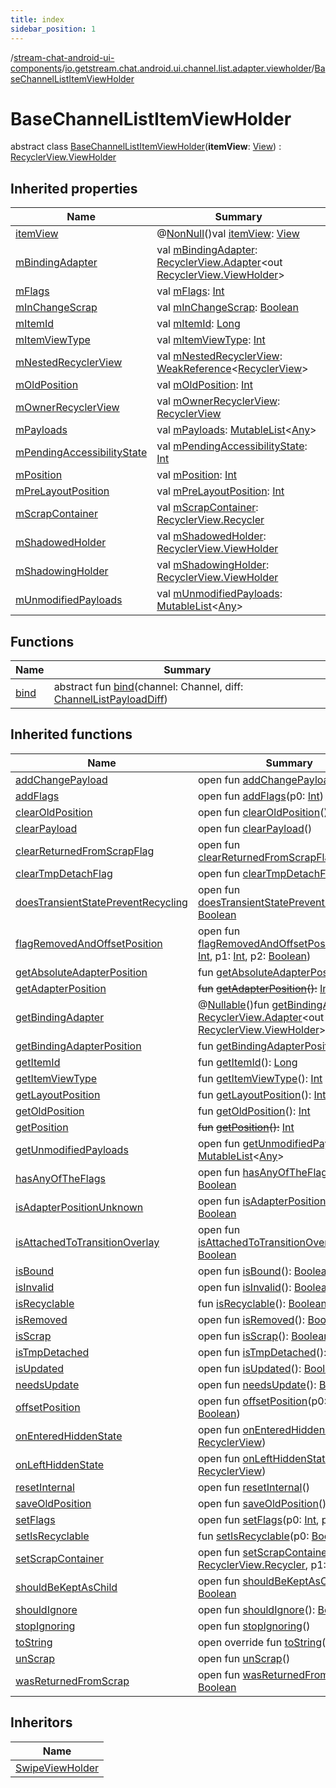 ```yaml
---
title: index
sidebar_position: 1
---
```

/[stream-chat-android-ui-components](../../index.md)/[io.getstream.chat.android.ui.channel.list.adapter.viewholder](../index.md)/[BaseChannelListItemViewHolder](index.md)  
  
  
  
# BaseChannelListItemViewHolder  
abstract class [BaseChannelListItemViewHolder](index.md)(**itemView**: [View](https://developer.android.com/reference/kotlin/android/view/View.html)) : [RecyclerView.ViewHolder](https://developer.android.com/reference/kotlin/androidx/recyclerview/widget/RecyclerView.ViewHolder.html)  
  
## Inherited properties  
  
|  Name |  Summary | 
|---|---|
| <a name="io.getstream.chat.android.ui.channel.list.adapter.viewholder/BaseChannelListItemViewHolder/itemView/#/PointingToDeclaration/"></a>[itemView](index.md#-1223620533%2FProperties%2F-523872580)| <a name="io.getstream.chat.android.ui.channel.list.adapter.viewholder/BaseChannelListItemViewHolder/itemView/#/PointingToDeclaration/"></a>@[NonNull](https://developer.android.com/reference/kotlin/androidx/annotation/NonNull.html)()val [itemView](index.md#-1223620533%2FProperties%2F-523872580): [View](https://developer.android.com/reference/kotlin/android/view/View.html)|
| <a name="io.getstream.chat.android.ui.channel.list.adapter.viewholder/BaseChannelListItemViewHolder/mBindingAdapter/#/PointingToDeclaration/"></a>[mBindingAdapter](index.md#-129563616%2FProperties%2F-523872580)| <a name="io.getstream.chat.android.ui.channel.list.adapter.viewholder/BaseChannelListItemViewHolder/mBindingAdapter/#/PointingToDeclaration/"></a>val [mBindingAdapter](index.md#-129563616%2FProperties%2F-523872580): [RecyclerView.Adapter](https://developer.android.com/reference/kotlin/androidx/recyclerview/widget/RecyclerView.Adapter.html)&lt;out [RecyclerView.ViewHolder](https://developer.android.com/reference/kotlin/androidx/recyclerview/widget/RecyclerView.ViewHolder.html)&gt;|
| <a name="io.getstream.chat.android.ui.channel.list.adapter.viewholder/BaseChannelListItemViewHolder/mFlags/#/PointingToDeclaration/"></a>[mFlags](index.md#-1263298999%2FProperties%2F-523872580)| <a name="io.getstream.chat.android.ui.channel.list.adapter.viewholder/BaseChannelListItemViewHolder/mFlags/#/PointingToDeclaration/"></a>val [mFlags](index.md#-1263298999%2FProperties%2F-523872580): [Int](https://kotlinlang.org/api/latest/jvm/stdlib/kotlin/-int/index.html)|
| <a name="io.getstream.chat.android.ui.channel.list.adapter.viewholder/BaseChannelListItemViewHolder/mInChangeScrap/#/PointingToDeclaration/"></a>[mInChangeScrap](index.md#1245683668%2FProperties%2F-523872580)| <a name="io.getstream.chat.android.ui.channel.list.adapter.viewholder/BaseChannelListItemViewHolder/mInChangeScrap/#/PointingToDeclaration/"></a>val [mInChangeScrap](index.md#1245683668%2FProperties%2F-523872580): [Boolean](https://kotlinlang.org/api/latest/jvm/stdlib/kotlin/-boolean/index.html)|
| <a name="io.getstream.chat.android.ui.channel.list.adapter.viewholder/BaseChannelListItemViewHolder/mItemId/#/PointingToDeclaration/"></a>[mItemId](index.md#1247227676%2FProperties%2F-523872580)| <a name="io.getstream.chat.android.ui.channel.list.adapter.viewholder/BaseChannelListItemViewHolder/mItemId/#/PointingToDeclaration/"></a>val [mItemId](index.md#1247227676%2FProperties%2F-523872580): [Long](https://kotlinlang.org/api/latest/jvm/stdlib/kotlin/-long/index.html)|
| <a name="io.getstream.chat.android.ui.channel.list.adapter.viewholder/BaseChannelListItemViewHolder/mItemViewType/#/PointingToDeclaration/"></a>[mItemViewType](index.md#518788536%2FProperties%2F-523872580)| <a name="io.getstream.chat.android.ui.channel.list.adapter.viewholder/BaseChannelListItemViewHolder/mItemViewType/#/PointingToDeclaration/"></a>val [mItemViewType](index.md#518788536%2FProperties%2F-523872580): [Int](https://kotlinlang.org/api/latest/jvm/stdlib/kotlin/-int/index.html)|
| <a name="io.getstream.chat.android.ui.channel.list.adapter.viewholder/BaseChannelListItemViewHolder/mNestedRecyclerView/#/PointingToDeclaration/"></a>[mNestedRecyclerView](index.md#-492366417%2FProperties%2F-523872580)| <a name="io.getstream.chat.android.ui.channel.list.adapter.viewholder/BaseChannelListItemViewHolder/mNestedRecyclerView/#/PointingToDeclaration/"></a>val [mNestedRecyclerView](index.md#-492366417%2FProperties%2F-523872580): [WeakReference](https://developer.android.com/reference/kotlin/java/lang/ref/WeakReference.html)&lt;[RecyclerView](https://developer.android.com/reference/kotlin/androidx/recyclerview/widget/RecyclerView.html)&gt;|
| <a name="io.getstream.chat.android.ui.channel.list.adapter.viewholder/BaseChannelListItemViewHolder/mOldPosition/#/PointingToDeclaration/"></a>[mOldPosition](index.md#-1548761536%2FProperties%2F-523872580)| <a name="io.getstream.chat.android.ui.channel.list.adapter.viewholder/BaseChannelListItemViewHolder/mOldPosition/#/PointingToDeclaration/"></a>val [mOldPosition](index.md#-1548761536%2FProperties%2F-523872580): [Int](https://kotlinlang.org/api/latest/jvm/stdlib/kotlin/-int/index.html)|
| <a name="io.getstream.chat.android.ui.channel.list.adapter.viewholder/BaseChannelListItemViewHolder/mOwnerRecyclerView/#/PointingToDeclaration/"></a>[mOwnerRecyclerView](index.md#-196968327%2FProperties%2F-523872580)| <a name="io.getstream.chat.android.ui.channel.list.adapter.viewholder/BaseChannelListItemViewHolder/mOwnerRecyclerView/#/PointingToDeclaration/"></a>val [mOwnerRecyclerView](index.md#-196968327%2FProperties%2F-523872580): [RecyclerView](https://developer.android.com/reference/kotlin/androidx/recyclerview/widget/RecyclerView.html)|
| <a name="io.getstream.chat.android.ui.channel.list.adapter.viewholder/BaseChannelListItemViewHolder/mPayloads/#/PointingToDeclaration/"></a>[mPayloads](index.md#-1490425179%2FProperties%2F-523872580)| <a name="io.getstream.chat.android.ui.channel.list.adapter.viewholder/BaseChannelListItemViewHolder/mPayloads/#/PointingToDeclaration/"></a>val [mPayloads](index.md#-1490425179%2FProperties%2F-523872580): [MutableList](https://kotlinlang.org/api/latest/jvm/stdlib/kotlin.collections/-mutable-list/index.html)&lt;[Any](https://kotlinlang.org/api/latest/jvm/stdlib/kotlin/-any/index.html)&gt;|
| <a name="io.getstream.chat.android.ui.channel.list.adapter.viewholder/BaseChannelListItemViewHolder/mPendingAccessibilityState/#/PointingToDeclaration/"></a>[mPendingAccessibilityState](index.md#1305206486%2FProperties%2F-523872580)| <a name="io.getstream.chat.android.ui.channel.list.adapter.viewholder/BaseChannelListItemViewHolder/mPendingAccessibilityState/#/PointingToDeclaration/"></a>val [mPendingAccessibilityState](index.md#1305206486%2FProperties%2F-523872580): [Int](https://kotlinlang.org/api/latest/jvm/stdlib/kotlin/-int/index.html)|
| <a name="io.getstream.chat.android.ui.channel.list.adapter.viewholder/BaseChannelListItemViewHolder/mPosition/#/PointingToDeclaration/"></a>[mPosition](index.md#1554480801%2FProperties%2F-523872580)| <a name="io.getstream.chat.android.ui.channel.list.adapter.viewholder/BaseChannelListItemViewHolder/mPosition/#/PointingToDeclaration/"></a>val [mPosition](index.md#1554480801%2FProperties%2F-523872580): [Int](https://kotlinlang.org/api/latest/jvm/stdlib/kotlin/-int/index.html)|
| <a name="io.getstream.chat.android.ui.channel.list.adapter.viewholder/BaseChannelListItemViewHolder/mPreLayoutPosition/#/PointingToDeclaration/"></a>[mPreLayoutPosition](index.md#195503930%2FProperties%2F-523872580)| <a name="io.getstream.chat.android.ui.channel.list.adapter.viewholder/BaseChannelListItemViewHolder/mPreLayoutPosition/#/PointingToDeclaration/"></a>val [mPreLayoutPosition](index.md#195503930%2FProperties%2F-523872580): [Int](https://kotlinlang.org/api/latest/jvm/stdlib/kotlin/-int/index.html)|
| <a name="io.getstream.chat.android.ui.channel.list.adapter.viewholder/BaseChannelListItemViewHolder/mScrapContainer/#/PointingToDeclaration/"></a>[mScrapContainer](index.md#-292493254%2FProperties%2F-523872580)| <a name="io.getstream.chat.android.ui.channel.list.adapter.viewholder/BaseChannelListItemViewHolder/mScrapContainer/#/PointingToDeclaration/"></a>val [mScrapContainer](index.md#-292493254%2FProperties%2F-523872580): [RecyclerView.Recycler](https://developer.android.com/reference/kotlin/androidx/recyclerview/widget/RecyclerView.Recycler.html)|
| <a name="io.getstream.chat.android.ui.channel.list.adapter.viewholder/BaseChannelListItemViewHolder/mShadowedHolder/#/PointingToDeclaration/"></a>[mShadowedHolder](index.md#809906175%2FProperties%2F-523872580)| <a name="io.getstream.chat.android.ui.channel.list.adapter.viewholder/BaseChannelListItemViewHolder/mShadowedHolder/#/PointingToDeclaration/"></a>val [mShadowedHolder](index.md#809906175%2FProperties%2F-523872580): [RecyclerView.ViewHolder](https://developer.android.com/reference/kotlin/androidx/recyclerview/widget/RecyclerView.ViewHolder.html)|
| <a name="io.getstream.chat.android.ui.channel.list.adapter.viewholder/BaseChannelListItemViewHolder/mShadowingHolder/#/PointingToDeclaration/"></a>[mShadowingHolder](index.md#-739931166%2FProperties%2F-523872580)| <a name="io.getstream.chat.android.ui.channel.list.adapter.viewholder/BaseChannelListItemViewHolder/mShadowingHolder/#/PointingToDeclaration/"></a>val [mShadowingHolder](index.md#-739931166%2FProperties%2F-523872580): [RecyclerView.ViewHolder](https://developer.android.com/reference/kotlin/androidx/recyclerview/widget/RecyclerView.ViewHolder.html)|
| <a name="io.getstream.chat.android.ui.channel.list.adapter.viewholder/BaseChannelListItemViewHolder/mUnmodifiedPayloads/#/PointingToDeclaration/"></a>[mUnmodifiedPayloads](index.md#1527894563%2FProperties%2F-523872580)| <a name="io.getstream.chat.android.ui.channel.list.adapter.viewholder/BaseChannelListItemViewHolder/mUnmodifiedPayloads/#/PointingToDeclaration/"></a>val [mUnmodifiedPayloads](index.md#1527894563%2FProperties%2F-523872580): [MutableList](https://kotlinlang.org/api/latest/jvm/stdlib/kotlin.collections/-mutable-list/index.html)&lt;[Any](https://kotlinlang.org/api/latest/jvm/stdlib/kotlin/-any/index.html)&gt;|
  
  
## Functions  
  
|  Name |  Summary | 
|---|---|
| <a name="io.getstream.chat.android.ui.channel.list.adapter.viewholder/BaseChannelListItemViewHolder/bind/#io.getstream.chat.android.client.models.Channel#io.getstream.chat.android.ui.channel.list.adapter.ChannelListPayloadDiff/PointingToDeclaration/"></a>[bind](bind.md)| <a name="io.getstream.chat.android.ui.channel.list.adapter.viewholder/BaseChannelListItemViewHolder/bind/#io.getstream.chat.android.client.models.Channel#io.getstream.chat.android.ui.channel.list.adapter.ChannelListPayloadDiff/PointingToDeclaration/"></a>abstract fun [bind](bind.md)(channel: Channel, diff: [ChannelListPayloadDiff](../../io.getstream.chat.android.ui.channel.list.adapter/ChannelListPayloadDiff/index.md))|
  
  
## Inherited functions  
  
|  Name |  Summary | 
|---|---|
| <a name="androidx.recyclerview.widget/RecyclerView.ViewHolder/addChangePayload/#kotlin.Any/PointingToDeclaration/"></a>[addChangePayload](../../io.getstream.chat.android.ui.message.list.adapter/BaseMessageItemViewHolder/index.md#261292935%2FFunctions%2F-523872580)| <a name="androidx.recyclerview.widget/RecyclerView.ViewHolder/addChangePayload/#kotlin.Any/PointingToDeclaration/"></a>open fun [addChangePayload](../../io.getstream.chat.android.ui.message.list.adapter/BaseMessageItemViewHolder/index.md#261292935%2FFunctions%2F-523872580)(p0: [Any](https://kotlinlang.org/api/latest/jvm/stdlib/kotlin/-any/index.html))|
| <a name="androidx.recyclerview.widget/RecyclerView.ViewHolder/addFlags/#kotlin.Int/PointingToDeclaration/"></a>[addFlags](../../io.getstream.chat.android.ui.message.list.adapter/BaseMessageItemViewHolder/index.md#-98255429%2FFunctions%2F-523872580)| <a name="androidx.recyclerview.widget/RecyclerView.ViewHolder/addFlags/#kotlin.Int/PointingToDeclaration/"></a>open fun [addFlags](../../io.getstream.chat.android.ui.message.list.adapter/BaseMessageItemViewHolder/index.md#-98255429%2FFunctions%2F-523872580)(p0: [Int](https://kotlinlang.org/api/latest/jvm/stdlib/kotlin/-int/index.html))|
| <a name="androidx.recyclerview.widget/RecyclerView.ViewHolder/clearOldPosition/#/PointingToDeclaration/"></a>[clearOldPosition](../../io.getstream.chat.android.ui.message.list.adapter/BaseMessageItemViewHolder/index.md#1542333312%2FFunctions%2F-523872580)| <a name="androidx.recyclerview.widget/RecyclerView.ViewHolder/clearOldPosition/#/PointingToDeclaration/"></a>open fun [clearOldPosition](../../io.getstream.chat.android.ui.message.list.adapter/BaseMessageItemViewHolder/index.md#1542333312%2FFunctions%2F-523872580)()|
| <a name="androidx.recyclerview.widget/RecyclerView.ViewHolder/clearPayload/#/PointingToDeclaration/"></a>[clearPayload](../../io.getstream.chat.android.ui.message.list.adapter/BaseMessageItemViewHolder/index.md#-1678162526%2FFunctions%2F-523872580)| <a name="androidx.recyclerview.widget/RecyclerView.ViewHolder/clearPayload/#/PointingToDeclaration/"></a>open fun [clearPayload](../../io.getstream.chat.android.ui.message.list.adapter/BaseMessageItemViewHolder/index.md#-1678162526%2FFunctions%2F-523872580)()|
| <a name="androidx.recyclerview.widget/RecyclerView.ViewHolder/clearReturnedFromScrapFlag/#/PointingToDeclaration/"></a>[clearReturnedFromScrapFlag](../../io.getstream.chat.android.ui.message.list.adapter/BaseMessageItemViewHolder/index.md#-1553068564%2FFunctions%2F-523872580)| <a name="androidx.recyclerview.widget/RecyclerView.ViewHolder/clearReturnedFromScrapFlag/#/PointingToDeclaration/"></a>open fun [clearReturnedFromScrapFlag](../../io.getstream.chat.android.ui.message.list.adapter/BaseMessageItemViewHolder/index.md#-1553068564%2FFunctions%2F-523872580)()|
| <a name="androidx.recyclerview.widget/RecyclerView.ViewHolder/clearTmpDetachFlag/#/PointingToDeclaration/"></a>[clearTmpDetachFlag](../../io.getstream.chat.android.ui.message.list.adapter/BaseMessageItemViewHolder/index.md#923797466%2FFunctions%2F-523872580)| <a name="androidx.recyclerview.widget/RecyclerView.ViewHolder/clearTmpDetachFlag/#/PointingToDeclaration/"></a>open fun [clearTmpDetachFlag](../../io.getstream.chat.android.ui.message.list.adapter/BaseMessageItemViewHolder/index.md#923797466%2FFunctions%2F-523872580)()|
| <a name="androidx.recyclerview.widget/RecyclerView.ViewHolder/doesTransientStatePreventRecycling/#/PointingToDeclaration/"></a>[doesTransientStatePreventRecycling](../../io.getstream.chat.android.ui.message.list.adapter/BaseMessageItemViewHolder/index.md#950310091%2FFunctions%2F-523872580)| <a name="androidx.recyclerview.widget/RecyclerView.ViewHolder/doesTransientStatePreventRecycling/#/PointingToDeclaration/"></a>open fun [doesTransientStatePreventRecycling](../../io.getstream.chat.android.ui.message.list.adapter/BaseMessageItemViewHolder/index.md#950310091%2FFunctions%2F-523872580)(): [Boolean](https://kotlinlang.org/api/latest/jvm/stdlib/kotlin/-boolean/index.html)|
| <a name="androidx.recyclerview.widget/RecyclerView.ViewHolder/flagRemovedAndOffsetPosition/#kotlin.Int#kotlin.Int#kotlin.Boolean/PointingToDeclaration/"></a>[flagRemovedAndOffsetPosition](../../io.getstream.chat.android.ui.message.list.adapter/BaseMessageItemViewHolder/index.md#-1556540183%2FFunctions%2F-523872580)| <a name="androidx.recyclerview.widget/RecyclerView.ViewHolder/flagRemovedAndOffsetPosition/#kotlin.Int#kotlin.Int#kotlin.Boolean/PointingToDeclaration/"></a>open fun [flagRemovedAndOffsetPosition](../../io.getstream.chat.android.ui.message.list.adapter/BaseMessageItemViewHolder/index.md#-1556540183%2FFunctions%2F-523872580)(p0: [Int](https://kotlinlang.org/api/latest/jvm/stdlib/kotlin/-int/index.html), p1: [Int](https://kotlinlang.org/api/latest/jvm/stdlib/kotlin/-int/index.html), p2: [Boolean](https://kotlinlang.org/api/latest/jvm/stdlib/kotlin/-boolean/index.html))|
| <a name="androidx.recyclerview.widget/RecyclerView.ViewHolder/getAbsoluteAdapterPosition/#/PointingToDeclaration/"></a>[getAbsoluteAdapterPosition](../../io.getstream.chat.android.ui.message.list.adapter/BaseMessageItemViewHolder/index.md#358648312%2FFunctions%2F-523872580)| <a name="androidx.recyclerview.widget/RecyclerView.ViewHolder/getAbsoluteAdapterPosition/#/PointingToDeclaration/"></a>fun [getAbsoluteAdapterPosition](../../io.getstream.chat.android.ui.message.list.adapter/BaseMessageItemViewHolder/index.md#358648312%2FFunctions%2F-523872580)(): [Int](https://kotlinlang.org/api/latest/jvm/stdlib/kotlin/-int/index.html)|
| <a name="androidx.recyclerview.widget/RecyclerView.ViewHolder/getAdapterPosition/#/PointingToDeclaration/"></a>[getAdapterPosition](../../io.getstream.chat.android.ui.message.list.adapter/BaseMessageItemViewHolder/index.md#644519777%2FFunctions%2F-523872580)| <a name="androidx.recyclerview.widget/RecyclerView.ViewHolder/getAdapterPosition/#/PointingToDeclaration/"></a>~~fun~~ [~~getAdapterPosition~~](../../io.getstream.chat.android.ui.message.list.adapter/BaseMessageItemViewHolder/index.md#644519777%2FFunctions%2F-523872580)~~(~~~~)~~~~:~~ [Int](https://kotlinlang.org/api/latest/jvm/stdlib/kotlin/-int/index.html)|
| <a name="androidx.recyclerview.widget/RecyclerView.ViewHolder/getBindingAdapter/#/PointingToDeclaration/"></a>[getBindingAdapter](../../io.getstream.chat.android.ui.message.list.adapter/BaseMessageItemViewHolder/index.md#-646392777%2FFunctions%2F-523872580)| <a name="androidx.recyclerview.widget/RecyclerView.ViewHolder/getBindingAdapter/#/PointingToDeclaration/"></a>@[Nullable](https://developer.android.com/reference/kotlin/androidx/annotation/Nullable.html)()fun [getBindingAdapter](../../io.getstream.chat.android.ui.message.list.adapter/BaseMessageItemViewHolder/index.md#-646392777%2FFunctions%2F-523872580)(): [RecyclerView.Adapter](https://developer.android.com/reference/kotlin/androidx/recyclerview/widget/RecyclerView.Adapter.html)&lt;out [RecyclerView.ViewHolder](https://developer.android.com/reference/kotlin/androidx/recyclerview/widget/RecyclerView.ViewHolder.html)&gt;?|
| <a name="androidx.recyclerview.widget/RecyclerView.ViewHolder/getBindingAdapterPosition/#/PointingToDeclaration/"></a>[getBindingAdapterPosition](../../io.getstream.chat.android.ui.message.list.adapter/BaseMessageItemViewHolder/index.md#1427640590%2FFunctions%2F-523872580)| <a name="androidx.recyclerview.widget/RecyclerView.ViewHolder/getBindingAdapterPosition/#/PointingToDeclaration/"></a>fun [getBindingAdapterPosition](../../io.getstream.chat.android.ui.message.list.adapter/BaseMessageItemViewHolder/index.md#1427640590%2FFunctions%2F-523872580)(): [Int](https://kotlinlang.org/api/latest/jvm/stdlib/kotlin/-int/index.html)|
| <a name="androidx.recyclerview.widget/RecyclerView.ViewHolder/getItemId/#/PointingToDeclaration/"></a>[getItemId](../../io.getstream.chat.android.ui.message.list.adapter/BaseMessageItemViewHolder/index.md#1378485811%2FFunctions%2F-523872580)| <a name="androidx.recyclerview.widget/RecyclerView.ViewHolder/getItemId/#/PointingToDeclaration/"></a>fun [getItemId](../../io.getstream.chat.android.ui.message.list.adapter/BaseMessageItemViewHolder/index.md#1378485811%2FFunctions%2F-523872580)(): [Long](https://kotlinlang.org/api/latest/jvm/stdlib/kotlin/-long/index.html)|
| <a name="androidx.recyclerview.widget/RecyclerView.ViewHolder/getItemViewType/#/PointingToDeclaration/"></a>[getItemViewType](../../io.getstream.chat.android.ui.message.list.adapter/BaseMessageItemViewHolder/index.md#-1649344625%2FFunctions%2F-523872580)| <a name="androidx.recyclerview.widget/RecyclerView.ViewHolder/getItemViewType/#/PointingToDeclaration/"></a>fun [getItemViewType](../../io.getstream.chat.android.ui.message.list.adapter/BaseMessageItemViewHolder/index.md#-1649344625%2FFunctions%2F-523872580)(): [Int](https://kotlinlang.org/api/latest/jvm/stdlib/kotlin/-int/index.html)|
| <a name="androidx.recyclerview.widget/RecyclerView.ViewHolder/getLayoutPosition/#/PointingToDeclaration/"></a>[getLayoutPosition](../../io.getstream.chat.android.ui.message.list.adapter/BaseMessageItemViewHolder/index.md#-1407255826%2FFunctions%2F-523872580)| <a name="androidx.recyclerview.widget/RecyclerView.ViewHolder/getLayoutPosition/#/PointingToDeclaration/"></a>fun [getLayoutPosition](../../io.getstream.chat.android.ui.message.list.adapter/BaseMessageItemViewHolder/index.md#-1407255826%2FFunctions%2F-523872580)(): [Int](https://kotlinlang.org/api/latest/jvm/stdlib/kotlin/-int/index.html)|
| <a name="androidx.recyclerview.widget/RecyclerView.ViewHolder/getOldPosition/#/PointingToDeclaration/"></a>[getOldPosition](../../io.getstream.chat.android.ui.message.list.adapter/BaseMessageItemViewHolder/index.md#-1203059319%2FFunctions%2F-523872580)| <a name="androidx.recyclerview.widget/RecyclerView.ViewHolder/getOldPosition/#/PointingToDeclaration/"></a>fun [getOldPosition](../../io.getstream.chat.android.ui.message.list.adapter/BaseMessageItemViewHolder/index.md#-1203059319%2FFunctions%2F-523872580)(): [Int](https://kotlinlang.org/api/latest/jvm/stdlib/kotlin/-int/index.html)|
| <a name="androidx.recyclerview.widget/RecyclerView.ViewHolder/getPosition/#/PointingToDeclaration/"></a>[getPosition](../../io.getstream.chat.android.ui.message.list.adapter/BaseMessageItemViewHolder/index.md#-1155470344%2FFunctions%2F-523872580)| <a name="androidx.recyclerview.widget/RecyclerView.ViewHolder/getPosition/#/PointingToDeclaration/"></a>~~fun~~ [~~getPosition~~](../../io.getstream.chat.android.ui.message.list.adapter/BaseMessageItemViewHolder/index.md#-1155470344%2FFunctions%2F-523872580)~~(~~~~)~~~~:~~ [Int](https://kotlinlang.org/api/latest/jvm/stdlib/kotlin/-int/index.html)|
| <a name="androidx.recyclerview.widget/RecyclerView.ViewHolder/getUnmodifiedPayloads/#/PointingToDeclaration/"></a>[getUnmodifiedPayloads](../../io.getstream.chat.android.ui.message.list.adapter/BaseMessageItemViewHolder/index.md#-1340096838%2FFunctions%2F-523872580)| <a name="androidx.recyclerview.widget/RecyclerView.ViewHolder/getUnmodifiedPayloads/#/PointingToDeclaration/"></a>open fun [getUnmodifiedPayloads](../../io.getstream.chat.android.ui.message.list.adapter/BaseMessageItemViewHolder/index.md#-1340096838%2FFunctions%2F-523872580)(): [MutableList](https://kotlinlang.org/api/latest/jvm/stdlib/kotlin.collections/-mutable-list/index.html)&lt;[Any](https://kotlinlang.org/api/latest/jvm/stdlib/kotlin/-any/index.html)&gt;|
| <a name="androidx.recyclerview.widget/RecyclerView.ViewHolder/hasAnyOfTheFlags/#kotlin.Int/PointingToDeclaration/"></a>[hasAnyOfTheFlags](../../io.getstream.chat.android.ui.message.list.adapter/BaseMessageItemViewHolder/index.md#-1508071070%2FFunctions%2F-523872580)| <a name="androidx.recyclerview.widget/RecyclerView.ViewHolder/hasAnyOfTheFlags/#kotlin.Int/PointingToDeclaration/"></a>open fun [hasAnyOfTheFlags](../../io.getstream.chat.android.ui.message.list.adapter/BaseMessageItemViewHolder/index.md#-1508071070%2FFunctions%2F-523872580)(p0: [Int](https://kotlinlang.org/api/latest/jvm/stdlib/kotlin/-int/index.html)): [Boolean](https://kotlinlang.org/api/latest/jvm/stdlib/kotlin/-boolean/index.html)|
| <a name="androidx.recyclerview.widget/RecyclerView.ViewHolder/isAdapterPositionUnknown/#/PointingToDeclaration/"></a>[isAdapterPositionUnknown](../../io.getstream.chat.android.ui.message.list.adapter/BaseMessageItemViewHolder/index.md#-38574553%2FFunctions%2F-523872580)| <a name="androidx.recyclerview.widget/RecyclerView.ViewHolder/isAdapterPositionUnknown/#/PointingToDeclaration/"></a>open fun [isAdapterPositionUnknown](../../io.getstream.chat.android.ui.message.list.adapter/BaseMessageItemViewHolder/index.md#-38574553%2FFunctions%2F-523872580)(): [Boolean](https://kotlinlang.org/api/latest/jvm/stdlib/kotlin/-boolean/index.html)|
| <a name="androidx.recyclerview.widget/RecyclerView.ViewHolder/isAttachedToTransitionOverlay/#/PointingToDeclaration/"></a>[isAttachedToTransitionOverlay](../../io.getstream.chat.android.ui.message.list.adapter/BaseMessageItemViewHolder/index.md#335386437%2FFunctions%2F-523872580)| <a name="androidx.recyclerview.widget/RecyclerView.ViewHolder/isAttachedToTransitionOverlay/#/PointingToDeclaration/"></a>open fun [isAttachedToTransitionOverlay](../../io.getstream.chat.android.ui.message.list.adapter/BaseMessageItemViewHolder/index.md#335386437%2FFunctions%2F-523872580)(): [Boolean](https://kotlinlang.org/api/latest/jvm/stdlib/kotlin/-boolean/index.html)|
| <a name="androidx.recyclerview.widget/RecyclerView.ViewHolder/isBound/#/PointingToDeclaration/"></a>[isBound](../../io.getstream.chat.android.ui.message.list.adapter/BaseMessageItemViewHolder/index.md#-871435581%2FFunctions%2F-523872580)| <a name="androidx.recyclerview.widget/RecyclerView.ViewHolder/isBound/#/PointingToDeclaration/"></a>open fun [isBound](../../io.getstream.chat.android.ui.message.list.adapter/BaseMessageItemViewHolder/index.md#-871435581%2FFunctions%2F-523872580)(): [Boolean](https://kotlinlang.org/api/latest/jvm/stdlib/kotlin/-boolean/index.html)|
| <a name="androidx.recyclerview.widget/RecyclerView.ViewHolder/isInvalid/#/PointingToDeclaration/"></a>[isInvalid](../../io.getstream.chat.android.ui.message.list.adapter/BaseMessageItemViewHolder/index.md#1764418410%2FFunctions%2F-523872580)| <a name="androidx.recyclerview.widget/RecyclerView.ViewHolder/isInvalid/#/PointingToDeclaration/"></a>open fun [isInvalid](../../io.getstream.chat.android.ui.message.list.adapter/BaseMessageItemViewHolder/index.md#1764418410%2FFunctions%2F-523872580)(): [Boolean](https://kotlinlang.org/api/latest/jvm/stdlib/kotlin/-boolean/index.html)|
| <a name="androidx.recyclerview.widget/RecyclerView.ViewHolder/isRecyclable/#/PointingToDeclaration/"></a>[isRecyclable](../../io.getstream.chat.android.ui.message.list.adapter/BaseMessageItemViewHolder/index.md#-1703443315%2FFunctions%2F-523872580)| <a name="androidx.recyclerview.widget/RecyclerView.ViewHolder/isRecyclable/#/PointingToDeclaration/"></a>fun [isRecyclable](../../io.getstream.chat.android.ui.message.list.adapter/BaseMessageItemViewHolder/index.md#-1703443315%2FFunctions%2F-523872580)(): [Boolean](https://kotlinlang.org/api/latest/jvm/stdlib/kotlin/-boolean/index.html)|
| <a name="androidx.recyclerview.widget/RecyclerView.ViewHolder/isRemoved/#/PointingToDeclaration/"></a>[isRemoved](../../io.getstream.chat.android.ui.message.list.adapter/BaseMessageItemViewHolder/index.md#903910689%2FFunctions%2F-523872580)| <a name="androidx.recyclerview.widget/RecyclerView.ViewHolder/isRemoved/#/PointingToDeclaration/"></a>open fun [isRemoved](../../io.getstream.chat.android.ui.message.list.adapter/BaseMessageItemViewHolder/index.md#903910689%2FFunctions%2F-523872580)(): [Boolean](https://kotlinlang.org/api/latest/jvm/stdlib/kotlin/-boolean/index.html)|
| <a name="androidx.recyclerview.widget/RecyclerView.ViewHolder/isScrap/#/PointingToDeclaration/"></a>[isScrap](../../io.getstream.chat.android.ui.message.list.adapter/BaseMessageItemViewHolder/index.md#1114019792%2FFunctions%2F-523872580)| <a name="androidx.recyclerview.widget/RecyclerView.ViewHolder/isScrap/#/PointingToDeclaration/"></a>open fun [isScrap](../../io.getstream.chat.android.ui.message.list.adapter/BaseMessageItemViewHolder/index.md#1114019792%2FFunctions%2F-523872580)(): [Boolean](https://kotlinlang.org/api/latest/jvm/stdlib/kotlin/-boolean/index.html)|
| <a name="androidx.recyclerview.widget/RecyclerView.ViewHolder/isTmpDetached/#/PointingToDeclaration/"></a>[isTmpDetached](../../io.getstream.chat.android.ui.message.list.adapter/BaseMessageItemViewHolder/index.md#1073894904%2FFunctions%2F-523872580)| <a name="androidx.recyclerview.widget/RecyclerView.ViewHolder/isTmpDetached/#/PointingToDeclaration/"></a>open fun [isTmpDetached](../../io.getstream.chat.android.ui.message.list.adapter/BaseMessageItemViewHolder/index.md#1073894904%2FFunctions%2F-523872580)(): [Boolean](https://kotlinlang.org/api/latest/jvm/stdlib/kotlin/-boolean/index.html)|
| <a name="androidx.recyclerview.widget/RecyclerView.ViewHolder/isUpdated/#/PointingToDeclaration/"></a>[isUpdated](../../io.getstream.chat.android.ui.message.list.adapter/BaseMessageItemViewHolder/index.md#-1973462746%2FFunctions%2F-523872580)| <a name="androidx.recyclerview.widget/RecyclerView.ViewHolder/isUpdated/#/PointingToDeclaration/"></a>open fun [isUpdated](../../io.getstream.chat.android.ui.message.list.adapter/BaseMessageItemViewHolder/index.md#-1973462746%2FFunctions%2F-523872580)(): [Boolean](https://kotlinlang.org/api/latest/jvm/stdlib/kotlin/-boolean/index.html)|
| <a name="androidx.recyclerview.widget/RecyclerView.ViewHolder/needsUpdate/#/PointingToDeclaration/"></a>[needsUpdate](../../io.getstream.chat.android.ui.message.list.adapter/BaseMessageItemViewHolder/index.md#-847853903%2FFunctions%2F-523872580)| <a name="androidx.recyclerview.widget/RecyclerView.ViewHolder/needsUpdate/#/PointingToDeclaration/"></a>open fun [needsUpdate](../../io.getstream.chat.android.ui.message.list.adapter/BaseMessageItemViewHolder/index.md#-847853903%2FFunctions%2F-523872580)(): [Boolean](https://kotlinlang.org/api/latest/jvm/stdlib/kotlin/-boolean/index.html)|
| <a name="androidx.recyclerview.widget/RecyclerView.ViewHolder/offsetPosition/#kotlin.Int#kotlin.Boolean/PointingToDeclaration/"></a>[offsetPosition](../../io.getstream.chat.android.ui.message.list.adapter/BaseMessageItemViewHolder/index.md#-626976801%2FFunctions%2F-523872580)| <a name="androidx.recyclerview.widget/RecyclerView.ViewHolder/offsetPosition/#kotlin.Int#kotlin.Boolean/PointingToDeclaration/"></a>open fun [offsetPosition](../../io.getstream.chat.android.ui.message.list.adapter/BaseMessageItemViewHolder/index.md#-626976801%2FFunctions%2F-523872580)(p0: [Int](https://kotlinlang.org/api/latest/jvm/stdlib/kotlin/-int/index.html), p1: [Boolean](https://kotlinlang.org/api/latest/jvm/stdlib/kotlin/-boolean/index.html))|
| <a name="androidx.recyclerview.widget/RecyclerView.ViewHolder/onEnteredHiddenState/#androidx.recyclerview.widget.RecyclerView/PointingToDeclaration/"></a>[onEnteredHiddenState](../../io.getstream.chat.android.ui.message.list.adapter/BaseMessageItemViewHolder/index.md#-1314651163%2FFunctions%2F-523872580)| <a name="androidx.recyclerview.widget/RecyclerView.ViewHolder/onEnteredHiddenState/#androidx.recyclerview.widget.RecyclerView/PointingToDeclaration/"></a>open fun [onEnteredHiddenState](../../io.getstream.chat.android.ui.message.list.adapter/BaseMessageItemViewHolder/index.md#-1314651163%2FFunctions%2F-523872580)(p0: [RecyclerView](https://developer.android.com/reference/kotlin/androidx/recyclerview/widget/RecyclerView.html))|
| <a name="androidx.recyclerview.widget/RecyclerView.ViewHolder/onLeftHiddenState/#androidx.recyclerview.widget.RecyclerView/PointingToDeclaration/"></a>[onLeftHiddenState](../../io.getstream.chat.android.ui.message.list.adapter/BaseMessageItemViewHolder/index.md#-142764541%2FFunctions%2F-523872580)| <a name="androidx.recyclerview.widget/RecyclerView.ViewHolder/onLeftHiddenState/#androidx.recyclerview.widget.RecyclerView/PointingToDeclaration/"></a>open fun [onLeftHiddenState](../../io.getstream.chat.android.ui.message.list.adapter/BaseMessageItemViewHolder/index.md#-142764541%2FFunctions%2F-523872580)(p0: [RecyclerView](https://developer.android.com/reference/kotlin/androidx/recyclerview/widget/RecyclerView.html))|
| <a name="androidx.recyclerview.widget/RecyclerView.ViewHolder/resetInternal/#/PointingToDeclaration/"></a>[resetInternal](../../io.getstream.chat.android.ui.message.list.adapter/BaseMessageItemViewHolder/index.md#-439112821%2FFunctions%2F-523872580)| <a name="androidx.recyclerview.widget/RecyclerView.ViewHolder/resetInternal/#/PointingToDeclaration/"></a>open fun [resetInternal](../../io.getstream.chat.android.ui.message.list.adapter/BaseMessageItemViewHolder/index.md#-439112821%2FFunctions%2F-523872580)()|
| <a name="androidx.recyclerview.widget/RecyclerView.ViewHolder/saveOldPosition/#/PointingToDeclaration/"></a>[saveOldPosition](../../io.getstream.chat.android.ui.message.list.adapter/BaseMessageItemViewHolder/index.md#-1570989724%2FFunctions%2F-523872580)| <a name="androidx.recyclerview.widget/RecyclerView.ViewHolder/saveOldPosition/#/PointingToDeclaration/"></a>open fun [saveOldPosition](../../io.getstream.chat.android.ui.message.list.adapter/BaseMessageItemViewHolder/index.md#-1570989724%2FFunctions%2F-523872580)()|
| <a name="androidx.recyclerview.widget/RecyclerView.ViewHolder/setFlags/#kotlin.Int#kotlin.Int/PointingToDeclaration/"></a>[setFlags](../../io.getstream.chat.android.ui.message.list.adapter/BaseMessageItemViewHolder/index.md#1913047905%2FFunctions%2F-523872580)| <a name="androidx.recyclerview.widget/RecyclerView.ViewHolder/setFlags/#kotlin.Int#kotlin.Int/PointingToDeclaration/"></a>open fun [setFlags](../../io.getstream.chat.android.ui.message.list.adapter/BaseMessageItemViewHolder/index.md#1913047905%2FFunctions%2F-523872580)(p0: [Int](https://kotlinlang.org/api/latest/jvm/stdlib/kotlin/-int/index.html), p1: [Int](https://kotlinlang.org/api/latest/jvm/stdlib/kotlin/-int/index.html))|
| <a name="androidx.recyclerview.widget/RecyclerView.ViewHolder/setIsRecyclable/#kotlin.Boolean/PointingToDeclaration/"></a>[setIsRecyclable](../../io.getstream.chat.android.ui.message.list.adapter/BaseMessageItemViewHolder/index.md#-1860912636%2FFunctions%2F-523872580)| <a name="androidx.recyclerview.widget/RecyclerView.ViewHolder/setIsRecyclable/#kotlin.Boolean/PointingToDeclaration/"></a>fun [setIsRecyclable](../../io.getstream.chat.android.ui.message.list.adapter/BaseMessageItemViewHolder/index.md#-1860912636%2FFunctions%2F-523872580)(p0: [Boolean](https://kotlinlang.org/api/latest/jvm/stdlib/kotlin/-boolean/index.html))|
| <a name="androidx.recyclerview.widget/RecyclerView.ViewHolder/setScrapContainer/#androidx.recyclerview.widget.RecyclerView.Recycler#kotlin.Boolean/PointingToDeclaration/"></a>[setScrapContainer](../../io.getstream.chat.android.ui.message.list.adapter/BaseMessageItemViewHolder/index.md#-1794523421%2FFunctions%2F-523872580)| <a name="androidx.recyclerview.widget/RecyclerView.ViewHolder/setScrapContainer/#androidx.recyclerview.widget.RecyclerView.Recycler#kotlin.Boolean/PointingToDeclaration/"></a>open fun [setScrapContainer](../../io.getstream.chat.android.ui.message.list.adapter/BaseMessageItemViewHolder/index.md#-1794523421%2FFunctions%2F-523872580)(p0: [RecyclerView.Recycler](https://developer.android.com/reference/kotlin/androidx/recyclerview/widget/RecyclerView.Recycler.html), p1: [Boolean](https://kotlinlang.org/api/latest/jvm/stdlib/kotlin/-boolean/index.html))|
| <a name="androidx.recyclerview.widget/RecyclerView.ViewHolder/shouldBeKeptAsChild/#/PointingToDeclaration/"></a>[shouldBeKeptAsChild](../../io.getstream.chat.android.ui.message.list.adapter/BaseMessageItemViewHolder/index.md#2126280289%2FFunctions%2F-523872580)| <a name="androidx.recyclerview.widget/RecyclerView.ViewHolder/shouldBeKeptAsChild/#/PointingToDeclaration/"></a>open fun [shouldBeKeptAsChild](../../io.getstream.chat.android.ui.message.list.adapter/BaseMessageItemViewHolder/index.md#2126280289%2FFunctions%2F-523872580)(): [Boolean](https://kotlinlang.org/api/latest/jvm/stdlib/kotlin/-boolean/index.html)|
| <a name="androidx.recyclerview.widget/RecyclerView.ViewHolder/shouldIgnore/#/PointingToDeclaration/"></a>[shouldIgnore](../../io.getstream.chat.android.ui.message.list.adapter/BaseMessageItemViewHolder/index.md#-1576574146%2FFunctions%2F-523872580)| <a name="androidx.recyclerview.widget/RecyclerView.ViewHolder/shouldIgnore/#/PointingToDeclaration/"></a>open fun [shouldIgnore](../../io.getstream.chat.android.ui.message.list.adapter/BaseMessageItemViewHolder/index.md#-1576574146%2FFunctions%2F-523872580)(): [Boolean](https://kotlinlang.org/api/latest/jvm/stdlib/kotlin/-boolean/index.html)|
| <a name="androidx.recyclerview.widget/RecyclerView.ViewHolder/stopIgnoring/#/PointingToDeclaration/"></a>[stopIgnoring](../../io.getstream.chat.android.ui.message.list.adapter/BaseMessageItemViewHolder/index.md#1900238322%2FFunctions%2F-523872580)| <a name="androidx.recyclerview.widget/RecyclerView.ViewHolder/stopIgnoring/#/PointingToDeclaration/"></a>open fun [stopIgnoring](../../io.getstream.chat.android.ui.message.list.adapter/BaseMessageItemViewHolder/index.md#1900238322%2FFunctions%2F-523872580)()|
| <a name="androidx.recyclerview.widget/RecyclerView.ViewHolder/toString/#/PointingToDeclaration/"></a>[toString](../../io.getstream.chat.android.ui.message.list.adapter/BaseMessageItemViewHolder/index.md#-1200015593%2FFunctions%2F-523872580)| <a name="androidx.recyclerview.widget/RecyclerView.ViewHolder/toString/#/PointingToDeclaration/"></a>open override fun [toString](../../io.getstream.chat.android.ui.message.list.adapter/BaseMessageItemViewHolder/index.md#-1200015593%2FFunctions%2F-523872580)(): [String](https://kotlinlang.org/api/latest/jvm/stdlib/kotlin/-string/index.html)|
| <a name="androidx.recyclerview.widget/RecyclerView.ViewHolder/unScrap/#/PointingToDeclaration/"></a>[unScrap](../../io.getstream.chat.android.ui.message.list.adapter/BaseMessageItemViewHolder/index.md#1008577791%2FFunctions%2F-523872580)| <a name="androidx.recyclerview.widget/RecyclerView.ViewHolder/unScrap/#/PointingToDeclaration/"></a>open fun [unScrap](../../io.getstream.chat.android.ui.message.list.adapter/BaseMessageItemViewHolder/index.md#1008577791%2FFunctions%2F-523872580)()|
| <a name="androidx.recyclerview.widget/RecyclerView.ViewHolder/wasReturnedFromScrap/#/PointingToDeclaration/"></a>[wasReturnedFromScrap](../../io.getstream.chat.android.ui.message.list.adapter/BaseMessageItemViewHolder/index.md#662064276%2FFunctions%2F-523872580)| <a name="androidx.recyclerview.widget/RecyclerView.ViewHolder/wasReturnedFromScrap/#/PointingToDeclaration/"></a>open fun [wasReturnedFromScrap](../../io.getstream.chat.android.ui.message.list.adapter/BaseMessageItemViewHolder/index.md#662064276%2FFunctions%2F-523872580)(): [Boolean](https://kotlinlang.org/api/latest/jvm/stdlib/kotlin/-boolean/index.html)|
  
  
## Inheritors  
  
|  Name | 
|---|
| <a name="io.getstream.chat.android.ui.channel.list.adapter.viewholder/SwipeViewHolder///PointingToDeclaration/"></a>[SwipeViewHolder](../SwipeViewHolder/index.md)|

